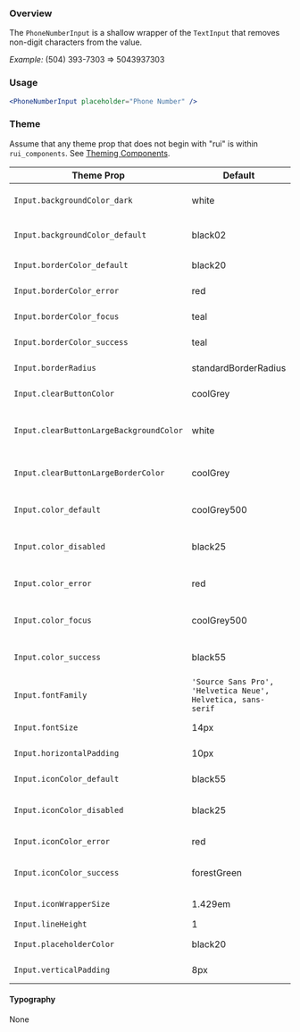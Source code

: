 ### Overview

The `PhoneNumberInput` is a shallow wrapper of the `TextInput` that removes non-digit characters from the value.

*Example:* (504) 393-7303 => 5043937303

### Usage

```jsx
<PhoneNumberInput placeholder="Phone Number" />
```

### Theme

Assume that any theme prop that does not begin with "rui" is within `rui_components`. See [Theming Components](./#!/Theming%20Components).

| Theme Prop                              | Default                                                      | Description                                  |
| --------------------------------------- | ------------------------------------------------------------ | -------------------------------------------- |
| `Input.backgroundColor_dark`            | white                                                        | Background color when `isDarkBackground`     |
| `Input.backgroundColor_default`         | black02                                                      | Background color when not `isDarkBackground` |
| `Input.borderColor_default`             | black20                                                      | Border color in "default" state              |
| `Input.borderColor_error`               | red                                                          | Border color in "error" state                |
| `Input.borderColor_focus`               | teal                                                         | Border color in "focus" state                |
| `Input.borderColor_success`             | teal                                                         | Border color in "success" state              |
| `Input.borderRadius`                    | standardBorderRadius                                         | Border radius for all corners                |
| `Input.clearButtonColor`                | coolGrey                                                     | Icon color for the clear button              |
| `Input.clearButtonLargeBackgroundColor` | white                                                        | Background color for the large clear button  |
| `Input.clearButtonLargeBorderColor`     | coolGrey                                                     | Border color for the large clear button      |
| `Input.color_default`                   | coolGrey500                                                  | Input text color when in "default" state     |
| `Input.color_disabled`                  | black25                                                      | Input text color when in "disabled" state    |
| `Input.color_error`                     | red                                                          | Input text color when in "error" state       |
| `Input.color_focus`                     | coolGrey500                                                  | Input text color when in "focus" state       |
| `Input.color_success`                   | black55                                                      | Input text color when in "success" state     |
| `Input.fontFamily`                      | `'Source Sans Pro', 'Helvetica Neue', Helvetica, sans-serif` | Input text font                              |
| `Input.fontSize`                        | 14px                                                         | Input text font size                         |
| `Input.horizontalPadding`               | 10px                                                         | Left and right padding                       |
| `Input.iconColor_default`               | black55                                                      | Icon color when in "default" state           |
| `Input.iconColor_disabled`              | black25                                                      | Icon color when in "disabled" state          |
| `Input.iconColor_error`                 | red                                                          | Icon color when in "error" state             |
| `Input.iconColor_success`               | forestGreen                                                  | Icon color when in "success" state           |
| `Input.iconWrapperSize`                 | 1.429em                                                      | Height and width of the input icon           |
| `Input.lineHeight`                      | 1                                                            | Input line height                            |
| `Input.placeholderColor`                | black20                                                      | Placeholder text color                       |
| `Input.verticalPadding`                 | 8px                                                          | Top and bottom padding                       |


#### Typography

None
